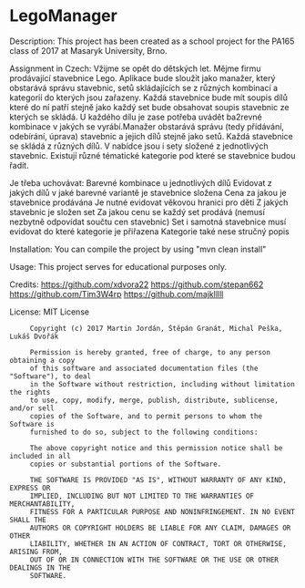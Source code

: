 # LegoManager

Description: This project has been created as a school project for the PA165 class of 2017 at Masaryk University, Brno.

Assignment in Czech: Vžijme se opět do dětských let. Mějme firmu prodávající stavebnice Lego. Aplikace bude sloužit jako manažer, který obstarává správu stavebnic, setů skládajících se z různých kombinací a kategorií do kterých jsou zařazeny. Každá stavebnice bude mít soupis dílů které do ní patří stejně jako každý set bude obsahovat soupis stavebnic ze kterých se skládá. U každého dílu je zase potřeba uvádět ba2revné kombinace v jakých se vyrábí.Manažer obstarává správu (tedy přídávání, odebírání, úprava) stavebnic a jejich dílů stejně jako setů. Každá stavebnice se skládá z různých dílů. V nabídce jsou i sety složené z jednotlivých stavebnic. Existují různé tématické kategorie pod které se stavebnice budou řadit.

Je třeba uchovávat: Barevné kombinace u jednotlivých dílů
                    Evidovat z jakých dílů v jaké barevné variantě je stavebnice složena
                    Cena za jakou je stavebnice prodávána
                    Je nutné evidovat věkovou hranici pro děti
                    Z jakých stavebnic je složen set
                    Za jakou cenu se každý set prodává (nemusí nezbytně odpovídat součtu cen stavebnic)
                    Set i samotná stavebnice musí evidovat do které kategorie je přiřazena
                    Kategorie také nese stručný popis

Installation: You can compile the project by using "mvn clean install" 

Usage: This project serves for educational purposes only.

Credits: https://github.com/xdvora22
         https://github.com/stepan662
         https://github.com/Tim3W4rp
         https://github.com/majklllll
         
License: MIT License
         
         Copyright (c) 2017 Martin Jordán, Štěpán Granát, Michal Peška, Lukáš Dvořák
         
         Permission is hereby granted, free of charge, to any person obtaining a copy
         of this software and associated documentation files (the "Software"), to deal
         in the Software without restriction, including without limitation the rights
         to use, copy, modify, merge, publish, distribute, sublicense, and/or sell
         copies of the Software, and to permit persons to whom the Software is
         furnished to do so, subject to the following conditions:
         
         The above copyright notice and this permission notice shall be included in all
         copies or substantial portions of the Software.
         
         THE SOFTWARE IS PROVIDED "AS IS", WITHOUT WARRANTY OF ANY KIND, EXPRESS OR
         IMPLIED, INCLUDING BUT NOT LIMITED TO THE WARRANTIES OF MERCHANTABILITY,
         FITNESS FOR A PARTICULAR PURPOSE AND NONINFRINGEMENT. IN NO EVENT SHALL THE
         AUTHORS OR COPYRIGHT HOLDERS BE LIABLE FOR ANY CLAIM, DAMAGES OR OTHER
         LIABILITY, WHETHER IN AN ACTION OF CONTRACT, TORT OR OTHERWISE, ARISING FROM,
         OUT OF OR IN CONNECTION WITH THE SOFTWARE OR THE USE OR OTHER DEALINGS IN THE
         SOFTWARE.

